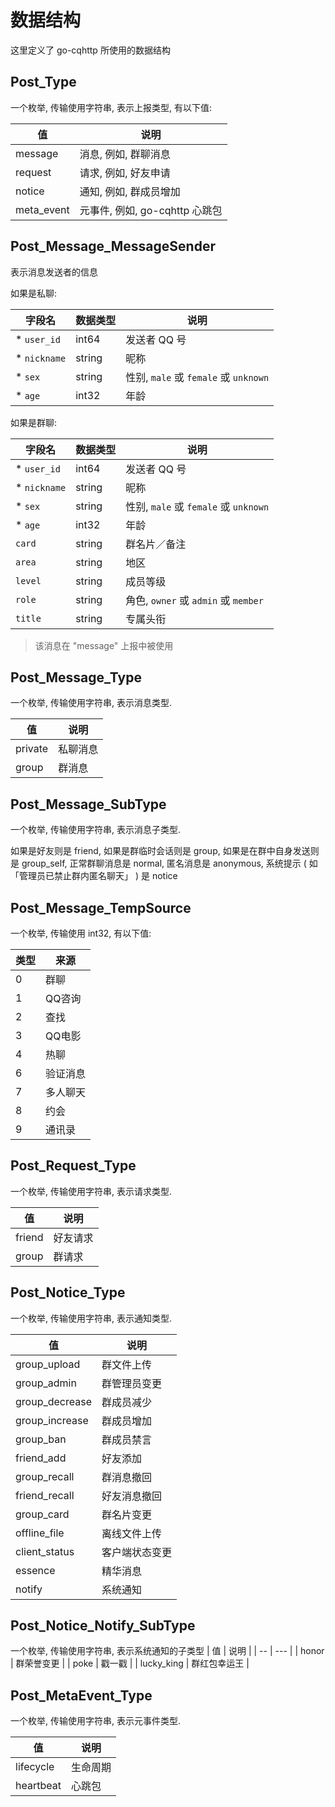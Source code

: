 # 数据结构

这里定义了 go-cqhttp 所使用的数据结构

## Post_Type

一个枚举, 传输使用字符串, 表示上报类型, 有以下值:

| 值 | 说明 |
| --- | ---- |
| message | 消息, 例如, 群聊消息 |
| request | 请求, 例如, 好友申请 |
| notice | 通知, 例如, 群成员增加 |
| meta_event | 元事件, 例如, go-cqhttp 心跳包 |


## Post_Message_MessageSender

表示消息发送者的信息

如果是私聊:

| 字段名 | 数据类型 | 说明 |
| ----- | ------ | ---- |
| \* `user_id` | int64 | 发送者 QQ 号 |
| \* `nickname` | string | 昵称 |
| \* `sex` | string | 性别, `male` 或 `female` 或 `unknown` |
| \* `age` | int32 | 年龄 |

如果是群聊:

| 字段名 | 数据类型 | 说明 |
| ----- | ------ | ---- |
| \* `user_id` | int64 | 发送者 QQ 号 |
| \* `nickname` | string | 昵称 |
| \* `sex` | string | 性别, `male` 或 `female` 或 `unknown` |
| \* `age` | int32 | 年龄 |
| `card` | string | 群名片／备注 |
| `area` | string | 地区 |
| `level` | string | 成员等级 |
| `role` | string | 角色, `owner` 或 `admin` 或 `member` |
| `title` | string | 专属头衔 |

> 该消息在 "message" 上报中被使用

## Post_Message_Type

一个枚举, 传输使用字符串, 表示消息类型.

| 值 | 说明 |
| ------- | -------- |
| private | 私聊消息 |
| group   | 群消息 |

## Post_Message_SubType

一个枚举, 传输使用字符串, 表示消息子类型.

如果是好友则是 friend, 如果是群临时会话则是 group, 如果是在群中自身发送则是 group_self, 正常群聊消息是 normal, 匿名消息是 anonymous, 系统提示 ( 如「管理员已禁止群内匿名聊天」 ) 是 notice

## Post_Message_TempSource

一个枚举, 传输使用 int32, 有以下值:


| 类型 | 来源 |
| --- | --- |
| 0 | 群聊 |
| 1 | QQ咨询 |
| 2 | 查找 |
| 3 | QQ电影 |
| 4 | 热聊 |
| 6 | 验证消息 |
| 7 | 多人聊天 |
| 8 | 约会 |
| 9 | 通讯录 |

## Post_Request_Type

一个枚举, 传输使用字符串, 表示请求类型.

| 值 | 说明 |
| --- | ---- |
| friend | 好友请求 |
| group | 群请求 |


## Post_Notice_Type

一个枚举, 传输使用字符串, 表示通知类型.


| 值 | 说明 |
| --- | ---- |
| group_upload | 群文件上传 |
| group_admin | 群管理员变更 |
| group_decrease | 群成员减少 |
| group_increase | 群成员增加 |
| group_ban | 群成员禁言 |
| friend_add | 好友添加 |
| group_recall | 群消息撤回 |
| friend_recall | 好友消息撤回 |
| group_card | 群名片变更 |
| offline_file | 离线文件上传 |
| client_status | 客户端状态变更 |
| essence | 精华消息 |
| notify | 系统通知 |

## Post_Notice_Notify_SubType

一个枚举, 传输使用字符串, 表示系统通知的子类型
| 值 | 说明 |
| -- | --- |
| honor | 群荣誉变更 |
| poke | 戳一戳 |
| lucky_king | 群红包幸运王 |

## Post_MetaEvent_Type

一个枚举, 传输使用字符串, 表示元事件类型.

| 值 | 说明 |
| - | - |
| lifecycle | 生命周期 |
| heartbeat | 心跳包 |